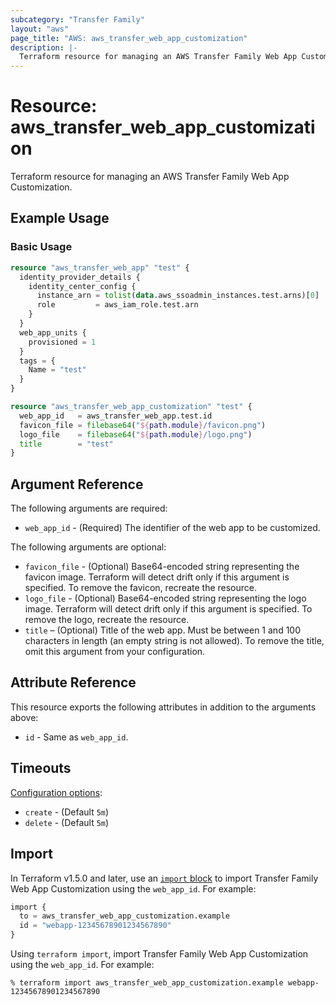 ```yaml
---
subcategory: "Transfer Family"
layout: "aws"
page_title: "AWS: aws_transfer_web_app_customization"
description: |-
  Terraform resource for managing an AWS Transfer Family Web App Customization.
---
```


# Resource: aws_transfer_web_app_customization

Terraform resource for managing an AWS Transfer Family Web App Customization.

## Example Usage

### Basic Usage

```terraform
resource "aws_transfer_web_app" "test" {
  identity_provider_details {
    identity_center_config {
      instance_arn = tolist(data.aws_ssoadmin_instances.test.arns)[0]
      role         = aws_iam_role.test.arn
    }
  }
  web_app_units {
    provisioned = 1
  }
  tags = {
    Name = "test"
  }
}

resource "aws_transfer_web_app_customization" "test" {
  web_app_id   = aws_transfer_web_app.test.id
  favicon_file = filebase64("${path.module}/favicon.png")
  logo_file    = filebase64("${path.module}/logo.png")
  title        = "test"
}
```

## Argument Reference

The following arguments are required:

* `web_app_id` - (Required) The identifier of the web app to be customized.

The following arguments are optional:

* `favicon_file` - (Optional) Base64-encoded string representing the favicon image. Terraform will detect drift only if this argument is specified. To remove the favicon, recreate the resource.
* `logo_file` - (Optional) Base64-encoded string representing the logo image. Terraform will detect drift only if this argument is specified. To remove the logo, recreate the resource.
* `title` – (Optional) Title of the web app. Must be between 1 and 100 characters in length (an empty string is not allowed). To remove the title, omit this argument from your configuration.

## Attribute Reference

This resource exports the following attributes in addition to the arguments above:

* `id` - Same as `web_app_id`.

## Timeouts

[Configuration options](https://developer.hashicorp.com/terraform/language/resources/syntax#operation-timeouts):

* `create` - (Default `5m`)
* `delete` - (Default `5m`)

## Import

In Terraform v1.5.0 and later, use an [`import` block](https://developer.hashicorp.com/terraform/language/import) to import Transfer Family Web App Customization using the `web_app_id`. For example:

```terraform
import {
  to = aws_transfer_web_app_customization.example
  id = "webapp-12345678901234567890"
}
```

Using `terraform import`, import Transfer Family Web App Customization using the `web_app_id`. For example:

```console
% terraform import aws_transfer_web_app_customization.example webapp-12345678901234567890 
```
